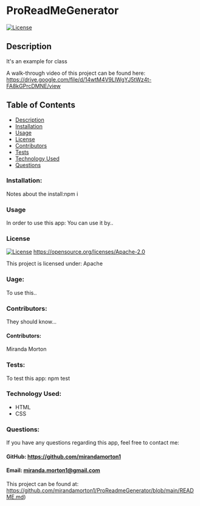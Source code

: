   # ProReadMeGenerator

  [![License](https://img.shields.io/badge/License-Apache_2.0-blue.svg)](https://opensource.org/licenses/Apache-2.0)
  
  ## Description
  It's an example for class
  
  A walk-through video of this project can be found here: https://drive.google.com/file/d/14wtM4V9LlWgYJ5tWz4t-FA8kGPrcDMNE/view

  ## Table of Contents
  * [Description](#description)
  * [Installation](#installation)
  * [Usage](#usage)
  * [License](#license)
  * [Contributors](#contributors)
  * [Tests](#test)
  * [Technology Used](#technology-used)
  * [Questions](#questions)
  ### Installation:
  Notes about the install:npm i
  ### Usage
  In order to use this app: You can use it by..
  ### License

  
  [![License](https://img.shields.io/badge/License-Apache_2.0-blue.svg)](https://opensource.org/licenses/Apache-2.0)
  https://opensource.org/licenses/Apache-2.0
  
  
This project is licensed under: Apache
  ### Uage:
  To use this..
  ### Contributors: 
  They should know...
  #### Contributors:
  Miranda Morton
  ### Tests:
  To test this app: npm test
  ### Technology Used:
  - HTML
  - CSS
  ### Questions:
  If you have any questions regarding this app, feel free to contact me: 
  #### GitHub: https://github.com/mirandamorton1   
  #### Email: miranda.morton1@gmail.com
  This project can be found at: https://github.com/mirandamorton1/ProReadmeGenerator/blob/main/README.md)

